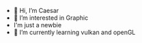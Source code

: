 - 👋 Hi, I’m Caesar
- 👀 I’m interested in Graphic 
- I'm just a newbie
- 🌱 I’m currently learning vulkan and openGL

<!---
caesar6747/caesar6747 is a ✨ special ✨ repository because its `README.md` (this file) appears on your GitHub profile.
You can click the Preview link to take a look at your changes.
--->
